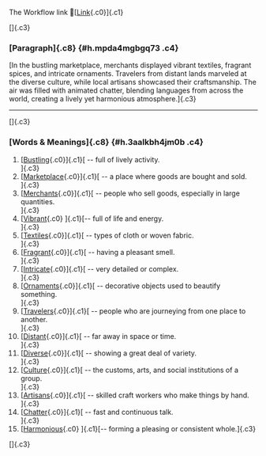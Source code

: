 The Workflow link
👏[[Link](https://www.google.com/url?q=http://www.google.com&sa=D&source=editors&ust=1756193660880047&usg=AOvVaw1tBmXUKm-ARYZuzSKYb9zl){.c0}]{.c1}

[]{.c3}

### [Paragraph]{.c8} {#h.mpda4mgbgq73 .c4}

[In the bustling marketplace, merchants displayed vibrant textiles,
fragrant spices, and intricate ornaments. Travelers from distant lands
marveled at the diverse culture, while local artisans showcased their
craftsmanship. The air was filled with animated chatter, blending
languages from across the world, creating a lively yet harmonious
atmosphere.]{.c3}

------------------------------------------------------------------------

[]{.c3}

### [Words & Meanings]{.c8} {#h.3aalkbh4jm0b .c4}

1.  [[Bustling](https://www.google.com/url?q=http://www.google.com&sa=D&source=editors&ust=1756193660880952&usg=AOvVaw3u2nzMLbDHEQmbBQDCKasc){.c0}]{.c1}[ --
    full of lively activity.\
    ]{.c3}
2.  [[Marketplace](https://www.google.com/url?q=http://www.google.com&sa=D&source=editors&ust=1756193660881231&usg=AOvVaw1MWbDHeCspV4Mt0G6a-_Xn){.c0}]{.c1}[ --
    a place where goods are bought and sold.\
    ]{.c3}
3.  [[Merchants](https://www.google.com/url?q=http://www.google.com&sa=D&source=editors&ust=1756193660881469&usg=AOvVaw2Kd5iMfOiJtzO1oVwPJiyE){.c0}]{.c1}[ --
    people who sell goods, especially in large quantities.\
    ]{.c3}
4.  [[Vibrant](https://www.google.com/url?q=http://www.google.com&sa=D&source=editors&ust=1756193660881645&usg=AOvVaw2847AfWcbFRfEOC5THHTnL){.c0}
    ]{.c1}[-- full of life and energy.\
    ]{.c3}
5.  [[Textiles](https://www.google.com/url?q=http://www.google.com&sa=D&source=editors&ust=1756193660881772&usg=AOvVaw3ABTsGSaet4KRC4ulQaERC){.c0}]{.c1}[ --
    types of cloth or woven fabric.\
    ]{.c3}
6.  [[Fragrant](https://www.google.com/url?q=http://www.google.com&sa=D&source=editors&ust=1756193660881912&usg=AOvVaw3B9AufiLQ3lgxjpKJ4hfaa){.c0}]{.c1}[ --
    having a pleasant smell.\
    ]{.c3}
7.  [[Intricate](https://www.google.com/url?q=http://www.google.com&sa=D&source=editors&ust=1756193660882071&usg=AOvVaw00aAetv0S0INDTsDQuL-vN){.c0}]{.c1}[ --
    very detailed or complex.\
    ]{.c3}
8.  [[Ornaments](https://www.google.com/url?q=http://www.google.com&sa=D&source=editors&ust=1756193660882337&usg=AOvVaw23hU5lF6zMGKmN38q53oQt){.c0}]{.c1}[ --
    decorative objects used to beautify something.\
    ]{.c3}
9.  [[Travelers](https://www.google.com/url?q=http://www.google.com&sa=D&source=editors&ust=1756193660882527&usg=AOvVaw1wMlnvLhgM2mXfGgrFn-P7){.c0}]{.c1}[ --
    people who are journeying from one place to another.\
    ]{.c3}
10. [[Distant](https://www.google.com/url?q=http://www.google.com&sa=D&source=editors&ust=1756193660882691&usg=AOvVaw0r6V9swxt_EwAEiCasn84y){.c0}]{.c1}[ --
    far away in space or time.\
    ]{.c3}
11. [[Diverse](https://www.google.com/url?q=http://www.google.com&sa=D&source=editors&ust=1756193660882827&usg=AOvVaw2ACtFiDdS8hD113rbqQrp4){.c0}]{.c1}[ --
    showing a great deal of variety.\
    ]{.c3}
12. [[Culture](https://www.google.com/url?q=http://www.google.com&sa=D&source=editors&ust=1756193660883065&usg=AOvVaw0Fz-fTcLGmu1LeJ8TzET5J){.c0}]{.c1}[ --
    the customs, arts, and social institutions of a group.\
    ]{.c3}
13. [[Artisans](https://www.google.com/url?q=http://www.google.com&sa=D&source=editors&ust=1756193660883334&usg=AOvVaw3_P4hx9rN40itO24phExaU){.c0}]{.c1}[ --
    skilled craft workers who make things by hand.\
    ]{.c3}
14. [[Chatter](https://www.google.com/url?q=http://www.google.com&sa=D&source=editors&ust=1756193660883489&usg=AOvVaw0uODz_FJgpaNvwWJ9JAwK5){.c0}]{.c1}[ --
    fast and continuous talk.\
    ]{.c3}
15. [[Harmonious](https://www.google.com/url?q=http://www.google.com&sa=D&source=editors&ust=1756193660883609&usg=AOvVaw0V2h0-4V0FeYBpRV65Z1wY){.c0}
    ]{.c1}[-- forming a pleasing or consistent whole.]{.c3}

[]{.c3}
